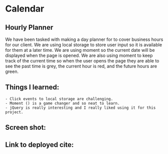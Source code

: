 # Calendar

## Hourly Planner 

We have been tasked with making a day planner for to cover business hours for our client. We are using local storage to store user input so it is available for them at a later time.  We are using moment so the current date will be displayed when the page is opened. We are also using moment to keep track of the current time so when the user opens the page they are able to see the past time is grey, the current hour is red, and the future hours are green.  

## Things I learned:
    - Click events to local storage are challenging.  
    - Moment () is a game changer and so neat to learn. 
    - jQuery is really interesting and I really liked using it for this project. 

## Screen shot: 

## Link to deployed cite: